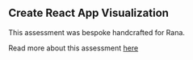 ## Create React App Visualization

This assessment was bespoke handcrafted for Rana.

Read more about this assessment [here](https://react.eogresources.com)
